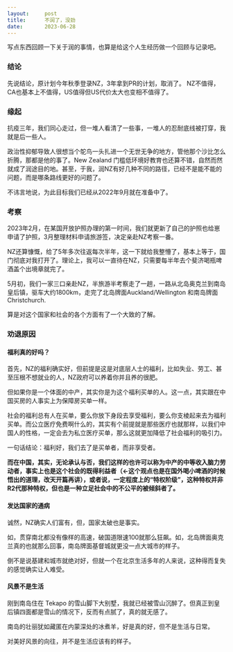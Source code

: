 ```yaml
---
layout:     post
title:      不润了，没劲
date:       2023-06-28
---
```



写点东西回顾一下关于润的事情，也算是给这个人生经历做一个回顾与记录吧。

### 结论

先说结论，原计划今年秋季登录NZ，3年拿到PR的计划，取消了。
NZ不值得，CA也基本上不值得，US值得但US代价太大也变相不值得了。

### 缘起

抗疫三年，我们同心走过，但一堆人看清了一些事，一堆人的忍耐底线被打穿，我就是后一些人。

政治性抑郁导致人很想当个鸵鸟一头扎进一个无世无争的地方，管他那个沙比怎么折腾，那都是他的事了。New Zealand 门槛低环境好教育也还算不错，自然而然就成了润途目的地。甚至，于我，润NZ有好几种不同的路径，已经不是能不能的问题，而是哪条路线更好的问题了。

不讳言地说，为此目标我们已经从2022年9月就在准备中了。

### 考察

2023年2月，在某国开放护照办理的第一时间，我们就更新了自己的护照也给崽申请了护照，3月整理材料申请旅游签，决定亲赴NZ考察一番。

NZ还算慷慨，给了5年多次往返每次半年，这一下就给我整懵了，基本上等于，国门彻底对我打开了。理论上，我可以一直待在NZ，只需要每半年去个斐济喝瓶啤酒盖个出境章就完了。

5月初，我们一家三口亲赴NZ，半旅游半考察走了一趟，一路从北岛奥克兰到南岛皇后镇，驱车大约1800km，走完了北岛牌面Auckland/Wellington 和南岛牌面 Christchurch.

算是对这个国家和社会的各个方面有了一个大致的了解。

### 劝退原因

#### 福利真的好吗？

首先，NZ的福利确实好，但前提是这是对底层人士的福利，比如失业、劳工、甚至压根不想就业的人，NZ政府可以养着你并且养的很肥。

但如果你是一个体面的中产，其实你是为这个福利买单的人。这一点，其实跟在中国买房的人事实上为保障房买单一样。

社会的福利总有人在买单，要么你放下身段去享受福利，要么你支棱起来去为福利买单。而公立医疗免费啊什么的，其实有个前提就是那些医疗也就那样，以我们中国人的性格，一定会去为私立医疗买单，那么这就更加降低了社会福利的吸引力。

一句话结论：福利好，我们去了是买单者，而非享受者。

**而在中国，其实，无论承认与否，我们这样的也许可以称为中产的中等收入脑力劳动者，事实上也是这个社会的既得利益者（←这个观点也是在国外喝小啤酒的时候悟出的道理，改天开篇再讲），或者说，一定程度上的“特权阶级”，这种特权并非R2代那种特权，但也是一种立足社会中的不公平的被倾斜者了。**

#### 发达国家的通病

诚然，NZ确实人们富有，但，国家太破也是事实。

如，贯穿南北都没有像样的高速，破国道限速100就那么狂飙。如，北岛牌面奥克兰真的也就那么回事，南岛牌面基督城就更没一点大城市的样子。

倒不是说基建和城市就绝对好，但就一个在北京生活多年的人来说，这种得而复失的感觉确实让人难受。


#### 风景不是生活

刚到南岛住在 Tekapo 的雪山脚下大别墅，我就已经被雪山沉醉了。但真正到皇后镇四面都是雪山的情况下，反而有点腻了，真的就无感了。

南岛的壮丽犹如藏匿在内蒙深处的冰煮羊，好是真的好，但不是生活与日常。

对美好风景的向往，并不是生活应该有的样子。
